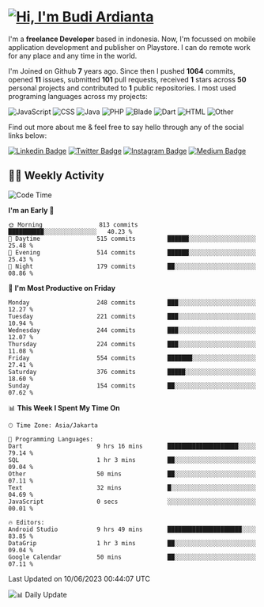# [![Hi, I'm Budi Ardianta](https://readme-typing-svg.herokuapp.com?size=24&vCenter=true&lines=%F0%9F%91%8B+Hi%2C+I'm+Budi+Ardianta+;%F0%9F%92%BB+Android+And+Web+Developer+)](https://git.io/typing-svg)

I'm a **freelance Developer** based in indonesia. Now, I'm focussed on mobile application development and publisher on Playstore. I can do remote work for any place and any time in the world.

I'm Joined on Github **7** years ago. Since then I pushed **1064** commits, opened **11** issues, submitted **101** pull requests, received **1** stars across **50** personal projects and contributed to **1** public repositories.
I most used programing languages across my projects:

![JavaScript](https://img.shields.io/badge/-JavaScript-%23f1e05a?style=flat&logo=JavaScript&logoColor=white)
![CSS](https://img.shields.io/badge/-CSS-%23563d7c?style=flat&logo=CSS&logoColor=white)
![Java](https://img.shields.io/badge/-Java-%23b07219?style=flat&logo=Java&logoColor=white)
![PHP](https://img.shields.io/badge/-PHP-%234F5D95?style=flat&logo=PHP&logoColor=white)
![Blade](https://img.shields.io/badge/-Blade-%23f7523f?style=flat&logo=Blade&logoColor=white)
![Dart](https://img.shields.io/badge/-Dart-%2300B4AB?style=flat&logo=Dart&logoColor=white)
![HTML](https://img.shields.io/badge/-HTML-%23e34c26?style=flat&logo=HTML&logoColor=white)
![Other](https://img.shields.io/badge/-Other-%23ededed?style=flat&logo=Other&logoColor=white)

Find out more about me & feel free to say hello through any of the social links below:

[![Linkedin Badge](https://img.shields.io/badge/-budiardianata-blue?style=flat&logo=Linkedin&logoColor=white&link=https://www.linkedin.com/in/budiardianata/)](https://www.linkedin.com/in/budiardianata/)
[![Twitter Badge](https://img.shields.io/badge/-budiardianata-%231DA1F2.svg?style=flat&logo=twitter&logoColor=white&link=https://www.twitter.com/budiardianata)](https://www.linkedin.com/in/budiardianata/)
[![Instagram Badge](https://img.shields.io/badge/-budiardianata-purple?style=flat&logo=instagram&logoColor=white&link=https://instagram.com/budiardianata/)](https://instagram.com/budiardianata)
[![Medium Badge](https://img.shields.io/badge/-@budiardianata-%2312100E.svg?style=flat&logo=Medium&logoColor=white&link=https://medium.com/@budiardianata/)](https://medium.com/@budiardianata)

## 👨‍💻 Weekly Activity
<!--START_SECTION:waka-->
![Code Time](http://img.shields.io/badge/Code%20Time-1%2C768%20hrs%2044%20mins-blue)

**I'm an Early 🐤** 

```text
🌞 Morning                813 commits         ██████████░░░░░░░░░░░░░░░   40.23 % 
🌆 Daytime                515 commits         ██████░░░░░░░░░░░░░░░░░░░   25.48 % 
🌃 Evening                514 commits         ██████░░░░░░░░░░░░░░░░░░░   25.43 % 
🌙 Night                  179 commits         ██░░░░░░░░░░░░░░░░░░░░░░░   08.86 % 
```
📅 **I'm Most Productive on Friday** 

```text
Monday                   248 commits         ███░░░░░░░░░░░░░░░░░░░░░░   12.27 % 
Tuesday                  221 commits         ███░░░░░░░░░░░░░░░░░░░░░░   10.94 % 
Wednesday                244 commits         ███░░░░░░░░░░░░░░░░░░░░░░   12.07 % 
Thursday                 224 commits         ███░░░░░░░░░░░░░░░░░░░░░░   11.08 % 
Friday                   554 commits         ███████░░░░░░░░░░░░░░░░░░   27.41 % 
Saturday                 376 commits         █████░░░░░░░░░░░░░░░░░░░░   18.60 % 
Sunday                   154 commits         ██░░░░░░░░░░░░░░░░░░░░░░░   07.62 % 
```


📊 **This Week I Spent My Time On** 

```text
🕑︎ Time Zone: Asia/Jakarta

💬 Programming Languages: 
Dart                     9 hrs 16 mins       ████████████████████░░░░░   79.14 % 
SQL                      1 hr 3 mins         ██░░░░░░░░░░░░░░░░░░░░░░░   09.04 % 
Other                    50 mins             ██░░░░░░░░░░░░░░░░░░░░░░░   07.11 % 
Text                     32 mins             █░░░░░░░░░░░░░░░░░░░░░░░░   04.69 % 
JavaScript               0 secs              ░░░░░░░░░░░░░░░░░░░░░░░░░   00.01 % 

🔥 Editors: 
Android Studio           9 hrs 49 mins       █████████████████████░░░░   83.85 % 
DataGrip                 1 hr 3 mins         ██░░░░░░░░░░░░░░░░░░░░░░░   09.04 % 
Google Calendar          50 mins             ██░░░░░░░░░░░░░░░░░░░░░░░   07.11 % 
```


 Last Updated on 10/06/2023 00:44:07 UTC
<!--END_SECTION:waka-->

![📊 Daily Update](https://github.com/budiardianata/budiardianata/actions/workflows/update-activity.yml/badge.svg)
